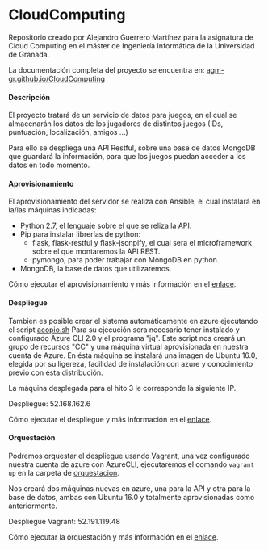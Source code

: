 # CloudComputing

Repositorio creado por Alejandro Guerrero Martínez para la asignatura de Cloud Computing en el máster de Ingeniería Informática de la Universidad de Granada.

La documentación completa del proyecto se encuentra en: [agm-gr.github.io/CloudComputing](https://agm-gr.github.io/CloudComputing/)

#### Descripción

El proyecto tratará de un servicio de datos para juegos, en el cual se almacenarán los datos de los jugadores de distintos juegos (IDs, puntuación, localización, amigos ...)

Para ello se despliega una API Restful, sobre una base de datos MongoDB que guardará la información, para que los juegos puedan acceder a los datos en todo momento.

#### Aprovisionamiento

El aprovisionamiento del servidor se realiza con Ansible, el cual instalará en la/las máquinas indicadas:
* Python 2.7, el lenguaje sobre el que se reliza la API.
* Pip para instalar librerías de python:
  * flask, flask-restful y flask-jsonpify, el cual sera el microframework sobre el que montaremos la API REST.
  * pymongo, para poder trabajar con MongoDB en python.
* MongoDB, la base de datos que utilizaremos.

Cómo ejecutar el aprovisionamiento y más información en el [enlace](https://agm-gr.github.io/CloudComputing/Aprovisionamiento).

#### Despliegue

También es posible crear el sistema automáticamente en azure ejecutando el script [acopio.sh](https://github.com/AGM-GR/CloudComputing/blob/master/acopio.sh)
Para su ejecución sera necesario tener instalado y configurado Azure CLI 2.0 y el programa "jq".
Este script nos creará un grupo de recursos "CC" y una máquina virtual aprovisionada en nuestra cuenta de Azure.
En ésta máquina se instalará una imagen de Ubuntu 16.0, elegida por su ligereza, facilidad de instalación con azure y conocimiento previo con ésta distribución.

La máquina desplegada para el hito 3 le corresponde la siguiente IP.

Despliegue: 52.168.162.6

Cómo ejecutar el despliegue y más información en el [enlace](https://agm-gr.github.io/CloudComputing/Despliegue).

#### Orquestación

Podremos orquestar el despliegue usando Vagrant, una vez configurado nuestra cuenta de azure con AzureCLI, ejecutaremos el comando `vagrant up` en la carpeta de [orquestacion](https://github.com/AGM-GR/CloudComputing/tree/master/orquestacion).

Nos creará dos máquinas nuevas en azure, una para la API y otra para la base de datos, ambas con Ubuntu 16.0 y totalmente aprovisionadas como anteriormente.

Despliegue Vagrant: 52.191.119.48

Cómo ejecutar la orquestación y más información en el [enlace](https://agm-gr.github.io/CloudComputing/Orquestacion).
